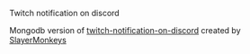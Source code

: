 Twitch notification on discord

Mongodb version of [twitch-notification-on-discord](https://github.com/Le-labot/twitch-notification-on-discord) created by [SlayerMonkeys](https://github.com/slayerMonkeys)

